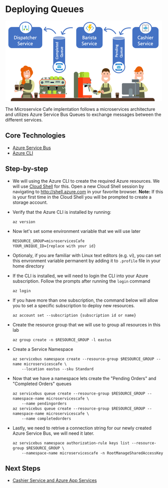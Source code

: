 # Deploying Queues

 <img src="./Images/DeployQueues.png" width="500px"/> 
  
  The Microservice Cafe implentation follows a microservices architecture and utilizes Azure Service Bus Queues to exchange messages between the different services.

## Core Technologies

* <a href="https://docs.microsoft.com/en-us/azure/service-bus-messaging">Azure Service Bus</a>
* <a href="https://docs.microsoft.com/en-us/cli/azure/install-azure-cli?view=azure-cli-latest">Azure CLI</a>
  
## Step-by-step 

* We will using the Azure CLI to create the required Azure resources. We will use [Cloud Shell](shell.azure.com) for this. Open a new Cloud Shell session by navigating to http://shell.azure.com in your favorite browser. **Note:** If this is your first time in the Cloud Shell you will be prompted to create a storage account.
  
* Verify that the Azure CLI is installed by running:
   ```
  az version
  ```
* Now let's set some environment variable that we will use later

  ```
  RESOURCE_GROUP=misroservicesCafe
  YOUR_UNIQUE_ID={replace with your id}
  ```
* Optionaly, if you are familiar with Linux text editors (e.g. vi), you can set this envronment variable permanent by adding it to `.profile` file in your home directory 
 
* If the CLI is installed, we will need to login the CLI into your Azure subscription. Follow the prompts after running the `login` command
  ```
  az login
  ```
 * If you have more than one subscription, the command below will allow you to set a specific subscription to deploy new resources.
   ```
   az account set --subscription {subscription id or name}
   ```
* Create the resource group that we will use to group all resources in this lab
  ```
  az group create -n $RESOURCE_GROUP -l eastus
  ```
* Create a Service Namespace
  ```
  az servicebus namespace create --resource-group $RESOURCE_GROUP --name microservicescafe \
      --location eastus --sku Standard
  ```
* Now that we have a namespace lets create the "Pending Orders" and "Completed Orders" queues
  ```
  az servicebus queue create --resource-group $RESOURCE_GROUP --namespace-name microservicescafe \
      --name pendingorders
  az servicebus queue create --resource-group $RESOURCE_GROUP --namespace-name microservicescafe \
      --name completedorders
  ``` 
* Lastly, we need to retrive a connection string for our newly created Azure Service Bus, we will need it later.
  ```
  az servicebus namespace authorization-rule keys list --resource-group $RESOURCE_GROUP \
      --namespace-name microservicescafe -n RootManageSharedAccessKey
  ```

## Next Steps

* <a href="/Labs/CashierService/Readme.md" class="myButton">Cashier Service and Azure App Services</a>
  

